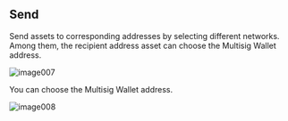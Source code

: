 ## Send
Send assets to corresponding addresses by selecting different networks. Among them, the recipient address asset can choose the Multisig Wallet address.

![image007](https://github.com/ieigen/ieigen.github.io/raw/main/docs/images/usage/image007.png)

You can choose the Multisig Wallet address.

![image008](https://github.com/ieigen/ieigen.github.io/raw/main/docs/images/usage/image008.png)
